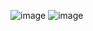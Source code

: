 ![image](https://github.com/heesoo-park/ForCodeKata/assets/80674868/b84d7463-055f-43d2-a0df-c94f6fe0bca2)
![image](https://github.com/heesoo-park/ForCodeKata/assets/80674868/0405b7ae-49a2-4db3-9db8-ece8a68c32ee)
